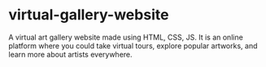 # virtual-gallery-website
A virtual art gallery website made using HTML, CSS, JS. 
It is an online platform where you could take virtual tours, explore popular artworks, and learn more about artists everywhere.
